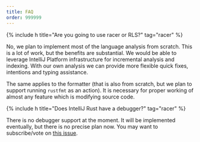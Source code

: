 ```yaml
---
title: FAQ
order: 999999
---
```


{% include h title="Are you going to use racer or RLS?" tag="racer" %}

No, we plan to implement most of the language analysis from scratch. This is
a lot of work, but the benefits are substantial. We would be able to leverage
IntelliJ Platform infrastructure for incremental analysis and indexing. With
our own analysis we can provide more flexible quick fixes, intentions and typing
assistance.

The same applies to the formatter (that is also from scratch, but we plan to
support running `rustfmt` as an action). It is necessary for proper working
of almost any feature which is modifying source code.

{% include h title="Does IntelliJ Rust have a debugger?" tag="racer" %}

There is no debugger support at the moment. It will be implemented eventually,
but there is no precise plan now. You may want to subscribe/vote on [this issue][debugger].

[debugger]: https://github.com/intellij-rust/intellij-rust/issues/535
